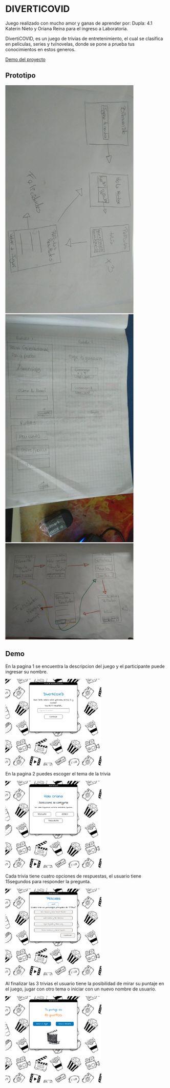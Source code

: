 # DIVERTICOVID

Juego realizado con mucho amor y ganas de aprender por: Dupla: 4.1 Katerin Nieto y Oriana Reina para el ingreso a Laboratoria.

DivertiCOVID, es un juego de trivias de entretenimiento, el cual se clasifica en peliculas, series y tv/novelas, donde se pone a prueba tus conocimientos en estos generos.

[Demo del proyecto](https://oriananohemi.github.io/trivia-laboratoria/)

## Prototipo

<img width=400 src="./demoProyecto/Sketch 1 - Oriana.jpeg">
<img width=400 src="./demoProyecto/Sketch 2 - Katerin.jpeg">
<img width=400 src="./demoProyecto/Prototipo Sketch unificado.jpeg">

## Demo

En la pagina 1 se encuentra la descripcion del juego y el participante puede ingresar su nombre.

<img width=300 src="./demoProyecto/Screen Shot 2020-08-23 at 15.27.09.png">

En la pagina 2 puedes escoger el tema de la trivia

<img width=300 src="./demoProyecto/Screen Shot 2020-08-23 at 15.27.19.png">

Cada trivia tiene cuatro opciones de respuestas, el usuario tiene 15segundos para responder la pregunta.

<img width=300 src="./demoProyecto/Screen Shot 2020-08-23 at 15.27.21.png">

Al finalizar las 3 trivias el usuario tiene la posibilidad de mirar su puntaje en el juego, jugar con otro tema o iniciar con un nuevo nombre de usuario.

<img width=300 src="./demoProyecto/Screen Shot 2020-08-23 at 15.27.53.png">
